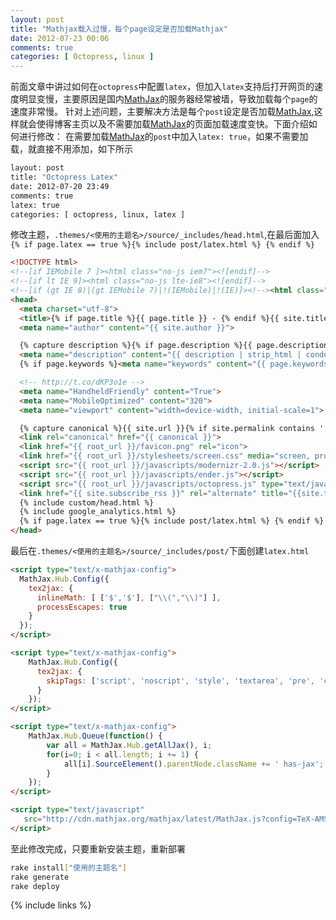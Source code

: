 ```yaml
---
layout: post
title: "Mathjax载入过慢，每个page设定是否加载Mathjax"
date: 2012-07-23 00:06
comments: true
categories: [ Octopress, linux ] 
---
```

前面文章中讲过如何在`octopress`中配置`latex`，但加入`latex`支持后打开网页的速度明显变慢，主要原因是国内[MathJax][]的服务器经常被墙，导致加载每个`page`的速度非常慢。
针对上述问题，主要解决方法是每个`post`设定是否加载[MathJax][],这样就会使得博客主页以及不需要加载[MathJax][]的页面加载速度变快。下面介绍如何进行修改：
在需要加载[MathJax][]的`post`中加入`latex: true`，如果不需要加载，就直接不用添加，如下所示

``` bash
layout: post
title: "Octopress Latex"
date: 2012-07-20 23:49
comments: true
latex: true
categories: [ octopress, linux, latex ]
```
修改主题，`.themes/<使用的主题名>/source/_includes/head.html`,在最后面加入`{% if page.latex == true %}{% include post/latex.html %} {% endif %}`
<!-- more -->

``` html    .themes/<使用的主题名>/source/_includes/head.html
<!DOCTYPE html>
<!--[if IEMobile 7 ]><html class="no-js iem7"><![endif]-->
<!--[if lt IE 9]><html class="no-js lte-ie8"><![endif]-->
<!--[if (gt IE 8)|(gt IEMobile 7)|!(IEMobile)|!(IE)]><!--><html class="no-js" lang="en"><!--<![endif]-->
<head>
  <meta charset="utf-8">
  <title>{% if page.title %}{{ page.title }} - {% endif %}{{ site.title }}</title>
  <meta name="author" content="{{ site.author }}">

  {% capture description %}{% if page.description %}{{ page.description }}{% else %}{{ content | raw_content }}{% endif %}{% endcapture %}
  <meta name="description" content="{{ description | strip_html | condense_spaces | truncate:150 }}">
  {% if page.keywords %}<meta name="keywords" content="{{ page.keywords }}">{% endif %}

  <!-- http://t.co/dKP3o1e -->
  <meta name="HandheldFriendly" content="True">
  <meta name="MobileOptimized" content="320">
  <meta name="viewport" content="width=device-width, initial-scale=1">

  {% capture canonical %}{{ site.url }}{% if site.permalink contains '.html' %}{{ page.url }}{% else %}{{ page.url | remove:'index.html' }}{% endif %}{% endcapture %}
  <link rel="canonical" href="{{ canonical }}">
  <link href="{{ root_url }}/favicon.png" rel="icon">
  <link href="{{ root_url }}/stylesheets/screen.css" media="screen, projection" rel="stylesheet" type="text/css">
  <script src="{{ root_url }}/javascripts/modernizr-2.0.js"></script>
  <script src="{{ root_url }}/javascripts/ender.js"></script>
  <script src="{{ root_url }}/javascripts/octopress.js" type="text/javascript"></script>
  <link href="{{ site.subscribe_rss }}" rel="alternate" title="{{site.title}}" type="application/atom+xml">
  {% include custom/head.html %}
  {% include google_analytics.html %}
  {% if page.latex == true %}{% include post/latex.html %} {% endif %}
</head>
```
最后在`.themes/<使用的主题名>/source/_includes/post/`下面创建`latex.html`

``` html .themes/<使用的主题名>/source/_includes/post/latex.html
<script type="text/x-mathjax-config">
  MathJax.Hub.Config({
    tex2jax: {
      inlineMath: [ ['$','$'], ["\\(","\\)"] ],
      processEscapes: true
    }
  });
</script>

<script type="text/x-mathjax-config">
    MathJax.Hub.Config({
      tex2jax: {
        skipTags: ['script', 'noscript', 'style', 'textarea', 'pre', 'code']
      }
    });
</script>

<script type="text/x-mathjax-config">
    MathJax.Hub.Queue(function() {
        var all = MathJax.Hub.getAllJax(), i;
        for(i=0; i < all.length; i += 1) {
            all[i].SourceElement().parentNode.className += ' has-jax';
        }
    });
</script>

<script type="text/javascript"
   src="http://cdn.mathjax.org/mathjax/latest/MathJax.js?config=TeX-AMS-MML_HTMLorMML">
</script>
```
至此修改完成，只要重新安装主题，重新部署

``` bash
rake install["使用的主题名"]
rake generate
rake deploy
```





[MathJax]:http://www.mathjax.org/		"MathJax"

{% include links %}

